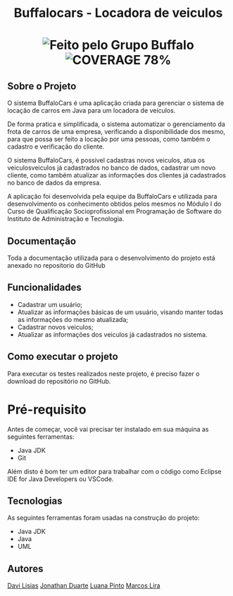 <h1 align="center">Buffalocars - Locadora de veiculos</h1>

  <h1 align="center">
    <img alt="Feito pelo Grupo Buffalo" src="https://img.shields.io/static/v1?label=Feito&message=Pelo Grupo Buffalo&color=brightgreen">
        <img alt="COVERAGE 78%" src="https://img.shields.io/static/v1?label=COVERAGE&message=78%&color=blueviolet">
  </h1>
  
 ## Sobre o Projeto

O sistema BuffaloCars é uma aplicação criada para gerenciar o sistema de locação de carros em Java para um locadora de veículos.

De forma pratica e simplificada, o sistema automatizar o gerenciamento da frota de carros de uma empresa, verificando a disponibilidade dos mesmo, para que possa ser feito a locação por uma pessoas, como também o cadastro e verificação do cliente.

O sistema BuffaloCars, é possivel cadastras novos veiculos, atua os veiculosveiculos já cadastrados no banco de dados, cadastrar um novo cliente, como também atualizar as informações dos clientes já cadastrados no banco de dados da empresa.

A aplicação foi desenvolvida pela equipe da BuffaloCars e utilizada para desenvolvimento os conhecimento obtidos pelos mesmos no Módulo I do Curso de Qualificação Socioprofissional em Programação de Software do Instituto de Administração e Tecnologia.

## Documentação

Toda a documentação utilizada para o desenvolvimento do projeto está anexado no repositorio do GitHub

## Funcionalidades
- Cadastrar um usuário;
- Atualizar as informações básicas de um usuário, visando manter todas as informações do mesmo atualizada;
- Cadastrar novos veiculos;
- Atualizar as informações dos veiculos já cadastrados no sistema.

## Como executar o projeto

Para executar os testes realizados neste projeto, é preciso fazer o download do repositório no GitHub.

# Pré-requisito

Antes de começar, você vai precisar ter instalado em sua máquina as seguintes ferramentas: 
- Java JDK
- Git

Além disto é bom ter um editor para trabalhar com o código como Eclipse IDE for Java Developers ou VSCode.

## Tecnologias

As seguintes ferramentas foram usadas na construção do projeto:
- Java JDK
- Java
- UML

## Autores
[Davi Lisias](https://www.linkedin.com/in/davi-lisias-aa72b4141/)
[Jonathan Duarte](https://www.linkedin.com/in/jonathan-duarte-62331582/)
[Luana Pinto](https://www.linkedin.com/in/luanactpinto/)
[Marcos Lira](https://www.linkedin.com/in/marcoslira91/)
